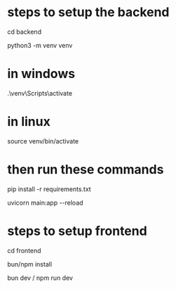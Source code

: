 # steps to setup the backend
cd backend

python3 -m venv venv

# in windows
.\venv\Scripts\activate

# in linux
source venv/bin/activate



# then run these commands

pip install -r requirements.txt

uvicorn main:app --reload


# steps to setup frontend
cd frontend

bun/npm install

bun dev / npm run dev
